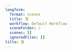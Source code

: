 ```yaml
---
longform:
  format: scenes
  title: 웹
  workflow: Default Workflow
  sceneFolder: /
  scenes: []
  ignoredFiles: []
title: 웹
---
```

